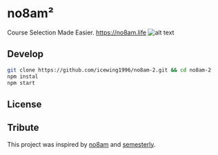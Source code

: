# no8am²
Course Selection Made Easier.
https://no8am.life
![alt text](https://github.com/icewing1996/no8am-2/blob/master/src/screenshot.png "no8am²")
## Develop
```bash
git clone https://github.com/icewing1996/no8am-2.git && cd no8am-2
npm instal
npm start
```

## License

## Tribute
This project was inspired by [no8am](https://github.com/nowyasimi/no8am) and [semesterly](https://github.com/noahpresler/semesterly).
